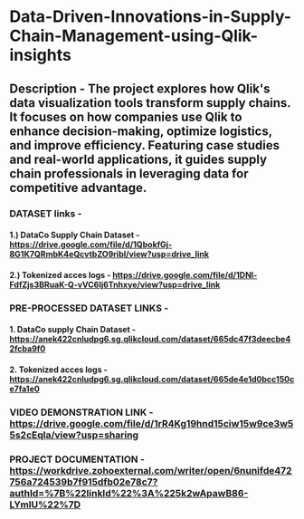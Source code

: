 # Data-Driven-Innovations-in-Supply-Chain-Management-using-Qlik-insights
## Description - The project explores how Qlik's data visualization tools transform supply chains. It focuses on how companies use Qlik to enhance decision-making, optimize logistics, and improve efficiency. Featuring case studies and real-world applications, it guides supply chain professionals in leveraging data for competitive advantage.

### DATASET links - 
#### 1.) DataCo Supply Chain Dataset - https://drive.google.com/file/d/1QbokfGj-8G1K7QRmbK4eQcvtbZO9ribl/view?usp=drive_link
#### 2.) Tokenized acces logs - https://drive.google.com/file/d/1DNl-FdfZjs3BRuaK-Q-vVC6lj6Tnhxye/view?usp=drive_link

### PRE-PROCESSED DATASET LINKS -
#### 1. DataCo supply Chain Dataset - https://anek422cnludpg6.sg.qlikcloud.com/dataset/665dc47f3deecbe42fcba9f0
#### 2. Tokenized acces logs - https://anek422cnludpg6.sg.qlikcloud.com/dataset/665de4e1d0bcc150ce7fa1e0

### VIDEO DEMONSTRATION LINK - https://drive.google.com/file/d/1rR4Kg19hnd15ciw15w9ce3w55s2cEqla/view?usp=sharing

### PROJECT DOCUMENTATION - https://workdrive.zohoexternal.com/writer/open/6nunifde472756a724539b7f915dfb02e78c7?authId=%7B%22linkId%22%3A%225k2wApawB86-LYmlU%22%7D
